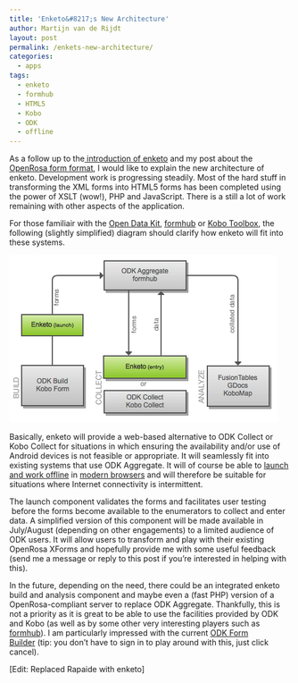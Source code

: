 ```yaml
---
title: 'Enketo&#8217;s New Architecture'
author: Martijn van de Rijdt
layout: post
permalink: /enkets-new-architecture/
categories:
  - apps
tags:
  - enketo
  - formhub
  - HTML5
  - Kobo
  - ODK
  - offline
---
```

As a follow up to the[ introduction of enketo][1] and my post about the [OpenRosa form format][2], I would like to explain the new architecture of enketo. Development work is progressing steadily. Most of the hard stuff in transforming the XML forms into HTML5 forms has been completed using the power of XSLT (wow!), PHP and JavaScript. There is a still a lot of work remaining with other aspects of the application.

 [1]: /an-introduction-to-rapaide/ "An Introduction to Rapaide"
 [2]: /survey-tools/ "Survey Tools"

For those familiair with the [Open Data Kit][3], [formhub][4] or [Kobo Toolbox][5], the following (slightly simplified) diagram should clarify how enketo will fit into these systems.

 [3]: http://opendatakit.org
 [4]: http://formhub.org "Formhub website"
 [5]: http://www.kobotoolbox.org/

![Enketo Diagram][6]

 [6]: ../files/2012/05/Enketo-architecture1.png "Enketo architecture"

Basically, enketo will provide a web-based alternative to ODK Collect or Kobo Collect for situations in which ensuring the availability and/or use of Android devices is not feasible or appropriate. It will seamlessly fit into existing systems that use ODK Aggregate. It will of course be able to [launch and work offline][7] in [modern browsers][8] and will therefore be suitable for situations where Internet connectivity is intermittent.

 [7]: /offline-capable-web-applications/ "Offline-Capable Web Applications"
 [8]: /humanitarian-aid-browsing/ "Humanitarian Aid Browsing"

The launch component validates the forms and facilitates user testing  before the forms become available to the enumerators to collect and enter data. A simplified version of this component will be made available in July/August (depending on other engagements) to a limited audience of ODK users. It will allow users to transform and play with their existing OpenRosa XForms and hopefully provide me with some useful feedback (send me a message or reply to this post if you’re interested in helping with this).

In the future, depending on the need, there could be an integrated enketo build and analysis component and maybe even a (fast PHP) version of a OpenRosa-compliant server to replace ODK Aggregate. Thankfully, this is not a priority as it is great to be able to use the facilities provided by ODK and Kobo (as well as by some other very interesting players such as [formhub][9]). I am particularly impressed with the current [ODK Form Builder][10] (tip: you don’t have to sign in to play around with this, just click cancel).

 [9]: http://blog.formhub.org/2012/04/09/new-insights-from-your-formhub-map/
 [10]: http://build.opendatakit.org "ODK Form Builder"

\[Edit: Replaced Rapaide with enketo\]
